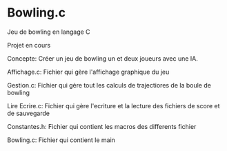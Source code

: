 # Bowling.c
Jeu de bowling en langage C

Projet en cours

Concepte:
  Créer un jeu de bowling un et deux joueurs avec une IA.

Affichage.c:
  Fichier qui gère l'affichage graphique du jeu
  
Gestion.c:
  Fichier qui gère tout les calculs de trajectiores de la boule de bowling
  
 Lire Ecrire.c: 
  Fichier qui gère l'ecriture et la lecture des fichiers de score et de sauvegarde
  
 Constantes.h:
  Fichier qui contient les macros des differents fichier 
  
 Bowling.c:
    Fichier qui contient le main
